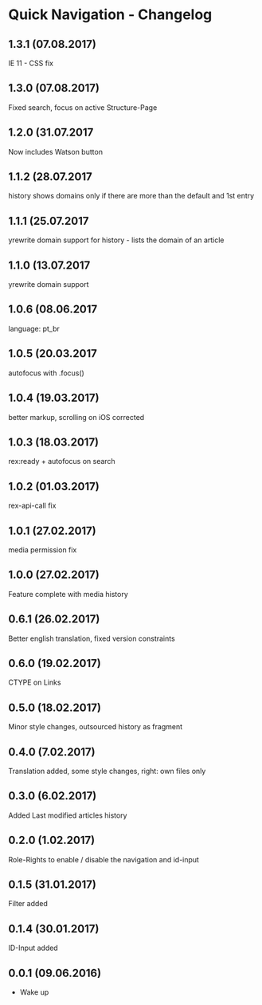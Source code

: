 
Quick Navigation - Changelog
================================================================================

1.3.1 (07.08.2017)
--------------------------------------------------------------------------------
IE 11 - CSS fix

1.3.0 (07.08.2017)
--------------------------------------------------------------------------------
Fixed search, focus on active Structure-Page

1.2.0 (31.07.2017
--------------------------------------------------------------------------------
Now includes Watson button

1.1.2 (28.07.2017
--------------------------------------------------------------------------------
history shows domains only if there are more than the default and 1st entry

1.1.1 (25.07.2017
--------------------------------------------------------------------------------
yrewrite domain support for history - lists the domain of an article

1.1.0 (13.07.2017
--------------------------------------------------------------------------------
yrewrite domain support 

1.0.6 (08.06.2017
--------------------------------------------------------------------------------
language: pt_br 

1.0.5 (20.03.2017
--------------------------------------------------------------------------------
autofocus with .focus() 

1.0.4 (19.03.2017)
--------------------------------------------------------------------------------
better markup, scrolling on iOS corrected

1.0.3 (18.03.2017)
--------------------------------------------------------------------------------
rex:ready + autofocus on search

1.0.2 (01.03.2017)
--------------------------------------------------------------------------------
rex-api-call fix

1.0.1 (27.02.2017)
--------------------------------------------------------------------------------
media permission fix

1.0.0 (27.02.2017)
--------------------------------------------------------------------------------
Feature complete with media history

0.6.1 (26.02.2017)
--------------------------------------------------------------------------------
Better english translation, fixed version constraints

0.6.0 (19.02.2017)
--------------------------------------------------------------------------------
CTYPE on Links

0.5.0 (18.02.2017)
--------------------------------------------------------------------------------
Minor style changes, outsourced history as fragment

0.4.0 (7.02.2017)
--------------------------------------------------------------------------------
Translation added, some style changes, right: own files only

0.3.0 (6.02.2017)
--------------------------------------------------------------------------------
Added Last modified articles history

0.2.0 (1.02.2017)
--------------------------------------------------------------------------------
Role-Rights to enable / disable the navigation and id-input

0.1.5 (31.01.2017)
--------------------------------------------------------------------------------
Filter added

0.1.4 (30.01.2017)
--------------------------------------------------------------------------------
ID-Input added

0.0.1 (09.06.2016)
--------------------------------------------------------------------------------

* Wake up
